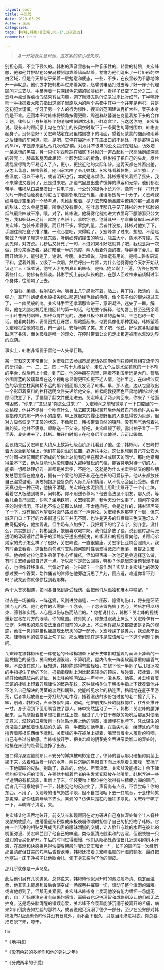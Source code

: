 ```yaml
---
layout: post
title: 平流层
date: 2020-03-29
Author: 派派
categories: 
tags: [彬峰,韩彬/关宏峰,NC-17,白夜追凶]
comments: true

---
```




> *从一开始我就意识到，这方案的核心是失败。*



别担心雨，不会下很久的。韩彬的声音里总有一种音乐性的、轻盈的特质，关宏峰想，他和他并排站在公安局楼侧那靠着墙面站着，楼檐为他们清出了一片矩形的空白区域，但是今天那似乎笼着一层勉意和疲态，一些，不多，在夜里较为平静地除开一声叹息。他们方才把韩彬叫过来看案卷，赵馨诚电话打过去等了好一阵子代理顾问才进支队，手里捧着一只深绿色包装的咖啡纸杯，看样子已空了三分之二。关宏峰本能觉得痕检的结果有些问题，调了海港支队的记录过来比对细节，下半暝律师一手揉摁着太阳穴指出这案子里原以为的两个共犯中其中一个并非是再犯，只是这初犯太谨慎，学习了另一个人的行为惯性，搜查的范围建议再扩大些，案子本身倒是不难。还回本子时韩彬将额角按得更重，周巡和赵馨诚在商量着接下来的合作计划，律师伏下身把纸杯里的清咖啡倒进饮水机下的滤盒里，我送送你吧，关宏峰说。现长丰的顾问穿上勾在立架上的长风衣时取下了一条同色的薄绒围巾，韩彬直起身子。没休息好？关宏峰站定在局里楼侧檐下的墙面，望着灰蒙蒙的细雨和雨幕之后律师的车问道。嗯，是吧。它停在靠近地下车库出口的不远处，不是那辆白色的SUV，不是原来接过他几次的那辆。对方并不很满的公文包搭在鞋边，仿效着一条怠懒的黑猫，另一只切尔西靴踩在墙底下补砌的一道凸起约一尺高涂刷成深蓝的砖壳上，膝盖和腿因此屈起一个颇为延长的折角，韩彬捋了把自己的头发，发丝凌乱显得稍为平易近人了点，更小，更接近他的实际年龄。这两天都在外面出差，没怎么休息，韩彬答着，刚回家去陪了会儿妹妹。关宏峰看着韩彬，话里捎上了一些温度，可以不来的，或者明天也行，本就是麻烦你。韩彬抿嘴笑着摇了摇头，我不来馨诚又要闹了，还是过来吧。那语气里显出些许憔悴的纵容和无奈。他们都没带伞，韩彬从口袋里摸出一只电子烟，十公分的银色小长方体，像笔一样，打开开关时一阵经油舱雾化的尼古丁烟雾弥散在空气里，缓慢渗透每一个分子，关宏峰视线寻着虚空里的一个参考点，思维乱散着，尽力去忽略他鼻腔中缭绕的那一点发痒的甜味，怎么会是蓝莓。所幸这没有很久，在吐息里那几乎笼了韩彬的大半张脸的烟气最终四散干净。哦，对了，韩彬说，他将雾化器揣进大衣里弯下腰够那只公文包，我和妹妹来之前一起烤了点饼干，拿给你吧。他将其中一小盒曲奇取出来递给关宏峰，包装朴素得很，而且并不多，零食的量，后者并没接。韩彬对他笑了下，手腕往前把盒子推了推，一点心意吧，来得晚了。关宏峰拿了过来，想想。不给赵馨诚？他晃了晃这小盒东西，听到细碎的撞击的响动，瓶盖大小，质地不算硬。先到先得，对方说。几秒后又补充了一句，不过如果不好吃就算了吧，我也是第一次做，还没来得及尝。路灯暗至一半的亮度，两人看着外面的夜，静静待了会儿。那雨开始渐小，能够走了。谢谢，今晚。关宏峰说，剖绘挺有用的。是吗…韩彬语调平和，望着外面，又吸了一次烟，然后呼出一片雾，为什么他觉得他今天才开始认识这个人？或者说，他今天才见到真正的韩彬。是吗…他又说了一遍，仿佛在思索着些什么，仿佛有些黯淡。韩彬手抚上前支队长的脸，在那人回过神来前倾斜过半个身体，往前吻了上去。



一个温和、柔顺、特别轻的吻，嘴唇上几乎感觉不到，贴上，再下陷，微弱的一点弹力，离开时蜻蜓点水般指尖划过那道边缘毛躁的疤痕，像个影子似的很快掠过去了，一个幽灵般的吻。关宏峰手里还拿着那盒饼干，意识凝滞，迷失了一瞬。解释，他在大脑宕机后思维回转的第一句话，他想要个解释，他的唇上甚至还残余着一小片苍白的烟味，那种似有若无的，浅薄且极不和谐的蓝莓味。干巴巴的一句话。他看向韩彬，表情困扰且讶然，眉略蹙起来，似要具像化那种犹疑。韩彬望着关宏峰投往他的视线，甫一会儿，安静地笑了笑。忘了吧，他说。好似这幕默剧里缺席了共演，而关宏峰是唯一的观众，在停时带着公文包走出那道被雨水淹没边界的庇荫。



事实上，韩彬非常善于留他一人头晕目眩。



某一天和这天非常相似，关宏峰正去参加市局邀请各区刑侦刑技顾问互相交流学习的研讨会，一、二、三、四…一共十九级台阶，走过九个后是水泥铺就的一个不窄的平台，然后再上十级，到门口。他的手揣在兜里，隔着不到五步远是大门。警局外围青蓝的玻璃幕墙在这个视角总显得更压抑更不近人情，他往里走，在四根沙灰色的承重立柱离阶梯不远的那个侧面那儿发现了韩彬。早，那人说，边从包里取出一个影印着资料的抽杆透明文件夹递给他父亲。韩松阁教授面色严肃地朝路过的关顾问致意了下，手里翻了翻文件便走进去。关宏峰走了两步跨回来，你来了？他面带困惑，“你来了”意思是“你怎么过来了”，关宏峰问之前轻微嚼了一下口腔里的一处黏膜，他并不觉得一个吻有什么，除去那天韩彬离开后他触摸自己唇角时从右手食指传来的那一阵小小的痉挛。早上就起来的霾让视野里的人像显得较为灰渺，但对方显然恢复了正常的状态，不像那日，韩彬带着自然的镇静，没有热气地勾着礼貌的笑。他并不疲惫。顺路送一下父亲。好吧，关宏峰顿了顿，露出袖子看了一下手表，我先进去了，韩彬。推开门时那人在他身后平淡地说，我可以等你。

会议结束后关宏峰在大约从上数第七级台阶那儿看到了他。坐？韩彬问。关宏峰捋着大衣坐到阶梯上，他们在最边沿的位置，靠近扶手处，这让他想到自己在公安大学时图书馆前面同样砌成的阶梯上总能看见坐在那读书或聊天的同学。那时他紧绷得坐不下去，他从没能也从没想要融入那种轻松的气氛，能容易地对待一切的人，能把一切都处理好的一直都是关宏宇，不是他，这就是为什么关宏宇结交的那些朋友总愿意留在他身边，拥有一个爱他的妻子和还在成长的可爱孩子。他从来都放任自己渴望温暖，勇敢拥抱那些复杂的人际关系和情绪，从不忧心会因此受伤。也许天真也是一种正确，他搞不清楚，关宏峰在水泥阶面上用鞋尖碾开了一个小土块，看着它从板结到粉碎，问韩彬，你不用送令尊吗？他去高法见个朋友，那人说，等会儿会自己回去，你呢？坐地铁吧，关宏峰答道，我今天没什么事了，顾问在没案子的时候很闲，不过也不像之前那么枯燥。不太适应吧，会是这样的，韩彬轻声笑了一下，没有目的地望着对面马路发表了一声评论。关宏峰也朝那望了一眼，但东城区门口上下行的六条街道与长丰并无不同，也许是更多的红黄绿三色交通灯么？曲奇挺好吃，他接着说，但牛奶有点加多了，我把剩下的给了宏宇，别介意。没什么，其实想到了，韩彬回道，依晨喜欢喝牛奶，我们就多放了些。说到这时那两张透明的玻璃镜片后眸子的深处似乎透出些摇曳，韩彬温和的视线看向他，关顾问弟弟家的孩子怎么样了？很好，关宏峰说，一直很健康，关宏宇比亚楠会照顾人，我有时会去看看。这话趋向句点时支队顾问暂时性表现得微茫而低落，当提及关宏宇。他始终对拉他孪生弟弟下水心怀愧疚，但如果再来一次他还是会选择这么做，有时关宏峰会恨自己这一点。所以那时是怎么回事，韩彬？他提起这话题很漫不经心，也很像转移重点。气氛对了的一时兴起？一个恶作剧？实际上关宏峰也的确没想过要一个答案，始作俑者的律师在他旁边沉思了片刻，回应道，难道你看不到吗？我找到你就像你找到我那样。



两个人首次相遇，如同各自感到身受轻伤，会把他们从孤独和麻木中唤醒。* 



过去是一场骗局，一阵迷雾，风割进膝盖缝，一个匿蔽、隐痛的伤口，将来是茫茫然而无所依。他们这样的人需要一个念头，一个念头首先始于内心，然后才得以约束、筛判和实践。人心是以伤与伤而结合的。* 你想说什么，韩彬？关宏峰的视线重新定格在对方的眼睛，你的意图。律师笑了，你想过跟我上床么？关宏峰乍有一怔愣，对韩彬的观感没法重叠在眼前的人身上，不过也许那从来都应该是复杂的观感，他在一贯持静里也能展现出玩笑的那一部分。关宏峰揉了揉鼻尖，我想象不出来。律师唇角的弧度往上勾了些，那么我们现在是不是应该解决一下这个问题？他问。



关宏峰在被韩彬压在一件驼色的长绒棉被单上解开皮带扣时望着对面墙上挂着的一副橄榄色的壁毯，房间的光源很暗，不算明亮，屋内传来一阵柔软而厚重的熏香气味。不应该在这儿，我知道，韩彬陈述得有些轻哑，在褪下他一半裤子后几根冰凉的手指握住了他的下体，拇指指腹刮上对比起来较烫的顶端，触碰着、按揉着，刺探开始敏感起来的部位。关宏峰的喉间溢出一声呻吟，没关系，他答。关宏峰看着宾馆的挂毯上印着的规律性的繁杂花纹，这种赋格类似于韩彬手指上下抚摸着他并不怎么自己解决的阴茎的淡然和娴熟，他能听见水丝的粘连声，黏稠地在屋子里游荡，后者拿起放置在一旁打热的毛巾卷，捂着湿热的水份包过他的老二擦了几下，嘘，别动，韩彬说，声音极似哄骗，别动，他把前支队长的腿根摁住，往外处推开一寸，身子溜到下面用嘴含住了那人。床单突然猛动了一下，韩彬！关宏峰的腰弹起来，后背摩擦着被单想把自己往上拽，但过了几个甘于奉献的吸吮后那反对便毫无意义，湿软的口腔暖泉一样体贴地裹上他的阴茎，律师埋在他胯下，凭此谋生的灵活舌头舔舐着饱胀起的头部，另一半截贴在他手里，在舌尖勾走一缕薄液的间隙撸弄着那根东西给予抚慰。关宏峰的手在被单上抓着，嘴里含着令人羞耻的呜咽，自己有些过分敏感。当韩彬放开手，把关宏峰的阴茎完全吞进窄烫喉口的深处时，他抵在床沿的趾骨彻底挣了出去。

被口得浑身震颤前那只不安分的脚踝被韩彬定住了，律师的唇从那只硬挺的阴茎上挪下来，沾着和后者一样的水泽，两只沉静的黑眼自下而上地望着关宏峰，安抚了一下他脚踝的皮肤。别动了，乖乖的，他说。声音温柔。关宏峰没能撑过十余下律师的极富技巧的深喉，在预估中抓着后者的头发紧紧释放在他嘴里。韩彬吞进一些半透明的有机流质，重新上了床，佯装要吻上那位被他吮得有些精疲力竭的顾问，后者几不可察地躲了一下，韩彬见他的反应笑了，声音尚有点哑，不尝尝吗？你的东西。不用了，关宏峰的语气仍然平淡，但不自觉地咽下去一口尾音，于是律师笑意更深。那你还要继续下去么，亲爱的？仿佛只是在向他征求意见。关宏峰干咳了一下，半晌眸子清定，来。


关宏峰让他温吞地破开。前支队长和现顾问在对方碾进自己身体深处每个让人脊柱发酸的敏感点，由缓慢逐渐积累成床板吱嘎作响时抵御了自己的抗拒吻了韩彬。它由一个洁净的相贴发展成舌和舌的暧昧滑腻的交媾，让人脸红心跳的水声在彼此的嘴里弥漫，关宏峰尝到了他自己的味道，类似蛋清液般柔和的苦涩，但很快被一只湿润的舌尖化解开。午后的时间过得缓慢，他们从隐秘处蒸馏出几近透明的树木汁液，在高潮和快感摇晃得快要散架般时变位交汇和合一* ，长丰的顾问又一次经历那番清醒但甘美的灼痛后昏昏欲睡，韩彬抚摸着关宏峰温顺的汗湿的额发，最终把他塞进一床干净被子让他歇会儿，俯下身去亲吻了他的眼皮。




那几乎就像是一声叹息。



此后他们另有几次遇见，总体说来，韩彬待他似月升时的潮浪般冷清、稳定而温柔，他其实未能想到最后会演变成一场席卷并摧毁一切，惊动了整个津港的海难。或者他想到了，但那无关紧要，关宏峰从韩彬身上发现他没有能力缅怀一场虚无的，自一开始便注定没有结果的感情，而后者也足够理智和成熟到没让他们都无法抽身。这是场头脑清醒的错误恋爱，关宏峰不会羡慕能够沉溺于被离开的苦痛，病来如山倒病去如抽丝的那种人，或者说他只沉溺了很少一部分，至少在公安部对韩彬发布A级通缉令时他并没有很意外，雨不会下很久，只是当雨渗进衬衣，你总要把它脱下来，晾干。

fin



*《地平线》

*《没有色彩的多崎作和他的巡礼之年》

*《分成两半的子爵》
